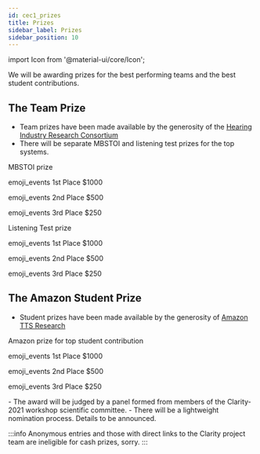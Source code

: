 ```yaml
---
id: cec1_prizes
title: Prizes
sidebar_label: Prizes
sidebar_position: 10
---
```


import Icon from '@material-ui/core/Icon';

We will be awarding prizes for the best performing teams and the best student contributions.

## The Team Prize

- Team prizes have been made available by the generosity of the [Hearing Industry Research Consortium](http://www.hearingirc.com)
- There will be separate MBSTOI and listening test prizes for the top systems.


<div className="container">
        <div className="row">
      <div className="text--center padding-horiz--md">
    <p/> MBSTOI prize
  <p/> <Icon  style={{ fontSize: 30, color: "gold"  }}>emoji_events</Icon> 1st Place $1000
  <p/> <Icon  style={{ fontSize: 30, color: "silver"  }}>emoji_events</Icon> 2nd Place $500
  <p/> <Icon  style={{ fontSize: 30, color: "#ff6347" }}>emoji_events</Icon> 3rd Place $250
      </div>
    <div className="text--center padding-horiz--md">
    <p/> Listening Test prize
  <p/> <Icon  style={{ fontSize: 30, color: "gold"  }}>emoji_events</Icon> 1st Place $1000
  <p/> <Icon  style={{ fontSize: 30, color: "silver"  }}>emoji_events</Icon> 2nd Place $500
  <p/> <Icon  style={{ fontSize: 30, color: "#ff6347" }}>emoji_events</Icon> 3rd Place $250
      </div>
     </div>
</div>

## The Amazon Student Prize

- Student prizes have been made available by the generosity of [Amazon TTS Research](http://www.amazon.science)
<div className="container">
        <div className="row">
  <div className="text--center padding-horiz--md">
    <p/> Amazon prize for top student contribution
  <p/> <Icon  style={{ fontSize: 30, color: "gold"  }}>emoji_events</Icon> 1st Place $1000
  <p/> <Icon  style={{ fontSize: 30, color: "silver"  }}>emoji_events</Icon> 2nd Place $500
  <p/> <Icon  style={{ fontSize: 30, color: "#ff6347" }}>emoji_events</Icon> 3rd Place $250
      </div>
     </div>
</div>
<p/>
- The award will be judged by a panel formed from members of the Clarity-2021 workshop scientific committee. 
- There will be a lightweight nomination process. Details to be announced.

:::info
  Anonymous entries and those with direct links to the Clarity project team are ineligible for cash prizes, sorry.
:::